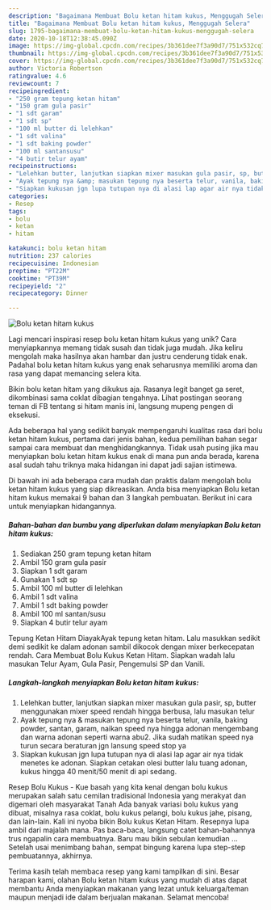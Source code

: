 ```yaml
---
description: "Bagaimana Membuat Bolu ketan hitam kukus, Menggugah Selera"
title: "Bagaimana Membuat Bolu ketan hitam kukus, Menggugah Selera"
slug: 1795-bagaimana-membuat-bolu-ketan-hitam-kukus-menggugah-selera
date: 2020-10-18T12:38:45.090Z
image: https://img-global.cpcdn.com/recipes/3b361dee7f3a90d7/751x532cq70/bolu-ketan-hitam-kukus-foto-resep-utama.jpg
thumbnail: https://img-global.cpcdn.com/recipes/3b361dee7f3a90d7/751x532cq70/bolu-ketan-hitam-kukus-foto-resep-utama.jpg
cover: https://img-global.cpcdn.com/recipes/3b361dee7f3a90d7/751x532cq70/bolu-ketan-hitam-kukus-foto-resep-utama.jpg
author: Victoria Robertson
ratingvalue: 4.6
reviewcount: 7
recipeingredient:
- "250 gram tepung ketan hitam"
- "150 gram gula pasir"
- "1 sdt garam"
- "1 sdt sp"
- "100 ml butter di lelehkan"
- "1 sdt valina"
- "1 sdt baking powder"
- "100 ml santansusu"
- "4 butir telur ayam"
recipeinstructions:
- "Lelehkan butter, lanjutkan siapkan mixer masukan gula pasir, sp, butter menggunakan mixer speed rendah hingga berbusa, lalu masukan telur"
- "Ayak tepung nya &amp; masukan tepung nya beserta telur, vanila, baking powder, santan, garam, naikan speed nya hingga adonan mengembang dan warna adonan seperti warna abu2. Jika sudah matikan speed nya turun secara beraturan jgn lansung speed stop ya"
- "Siapkan kukusan jgn lupa tutupan nya di alasi lap agar air nya tidak menetes ke adonan. Siapkan cetakan olesi butter lalu tuang adonan, kukus hingga 40 menit/50 menit di api sedang."
categories:
- Resep
tags:
- bolu
- ketan
- hitam

katakunci: bolu ketan hitam 
nutrition: 237 calories
recipecuisine: Indonesian
preptime: "PT22M"
cooktime: "PT39M"
recipeyield: "2"
recipecategory: Dinner

---
```



![Bolu ketan hitam kukus](https://img-global.cpcdn.com/recipes/3b361dee7f3a90d7/751x532cq70/bolu-ketan-hitam-kukus-foto-resep-utama.jpg)

Lagi mencari inspirasi resep bolu ketan hitam kukus yang unik? Cara menyiapkannya memang tidak susah dan tidak juga mudah. Jika keliru mengolah maka hasilnya akan hambar dan justru cenderung tidak enak. Padahal bolu ketan hitam kukus yang enak seharusnya memiliki aroma dan rasa yang dapat memancing selera kita.

Bikin bolu ketan hitam yang dikukus aja. Rasanya legit banget ga seret, dikombinasi sama coklat dibagian tengahnya. Lihat postingan seorang teman di FB tentang si hitam manis ini, langsung mupeng pengen di eksekusi.

Ada beberapa hal yang sedikit banyak mempengaruhi kualitas rasa dari bolu ketan hitam kukus, pertama dari jenis bahan, kedua pemilihan bahan segar sampai cara membuat dan menghidangkannya. Tidak usah pusing jika mau menyiapkan bolu ketan hitam kukus enak di mana pun anda berada, karena asal sudah tahu triknya maka hidangan ini dapat jadi sajian istimewa.


Di bawah ini ada beberapa cara mudah dan praktis dalam mengolah bolu ketan hitam kukus yang siap dikreasikan. Anda bisa menyiapkan Bolu ketan hitam kukus memakai 9 bahan dan 3 langkah pembuatan. Berikut ini cara untuk menyiapkan hidangannya.

<!--inarticleads1-->

##### Bahan-bahan dan bumbu yang diperlukan dalam menyiapkan Bolu ketan hitam kukus:

1. Sediakan 250 gram tepung ketan hitam
1. Ambil 150 gram gula pasir
1. Siapkan 1 sdt garam
1. Gunakan 1 sdt sp
1. Ambil 100 ml butter di lelehkan
1. Ambil 1 sdt valina
1. Ambil 1 sdt baking powder
1. Ambil 100 ml santan/susu
1. Siapkan 4 butir telur ayam


Tepung Ketan Hitam DiayakAyak tepung ketan hitam. Lalu masukkan sedikit demi sedikit ke dalam adonan sambil dikocok dengan mixer berkecepatan rendah. Cara Membuat Bolu Kukus Ketan Hitam. Siapkan wadah lalu masukan Telur Ayam, Gula Pasir, Pengemulsi SP dan Vanili. 

<!--inarticleads2-->

##### Langkah-langkah menyiapkan Bolu ketan hitam kukus:

1. Lelehkan butter, lanjutkan siapkan mixer masukan gula pasir, sp, butter menggunakan mixer speed rendah hingga berbusa, lalu masukan telur
1. Ayak tepung nya &amp; masukan tepung nya beserta telur, vanila, baking powder, santan, garam, naikan speed nya hingga adonan mengembang dan warna adonan seperti warna abu2. Jika sudah matikan speed nya turun secara beraturan jgn lansung speed stop ya
1. Siapkan kukusan jgn lupa tutupan nya di alasi lap agar air nya tidak menetes ke adonan. Siapkan cetakan olesi butter lalu tuang adonan, kukus hingga 40 menit/50 menit di api sedang.


Resep Bolu Kukus - Kue basah yang kita kenal dengan bolu kukus merupakan salah satu cemilan tradisional Indonesia yang merakyat dan digemari oleh masyarakat Tanah Ada banyak variasi bolu kukus yang dibuat, misalnya rasa coklat, bolu kukus pelangi, bolu kukus jahe, pisang, dan lain-lain. Kali ini nyoba bikin Bolu kukus Ketan Hitam. Resepnya lupa ambil dari majalah mana. Pas baca-baca, langsung catet bahan-bahannya trus ngapalin cara membuatnya. Baru mau bikin sebulan kemudian … Setelah usai menimbang bahan, sempat bingung karena lupa step-step pembuatannya, akhirnya. 

Terima kasih telah membaca resep yang kami tampilkan di sini. Besar harapan kami, olahan Bolu ketan hitam kukus yang mudah di atas dapat membantu Anda menyiapkan makanan yang lezat untuk keluarga/teman maupun menjadi ide dalam berjualan makanan. Selamat mencoba!
